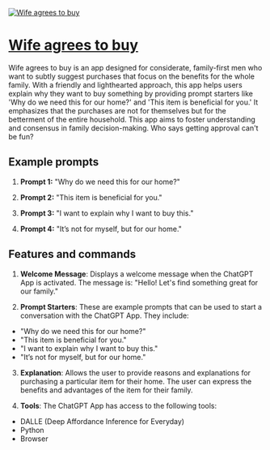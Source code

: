 [![Wife agrees to buy](https://files.oaiusercontent.com/file-UtLaWSywG8FSdpm5AS1BiCe3?se=2123-10-17T15%3A56%3A10Z&sp=r&sv=2021-08-06&sr=b&rscc=max-age%3D31536000%2C%20immutable&rscd=attachment%3B%20filename%3D9bc339be-4dcc-47c7-90a3-6d23503cafc9.png&sig=ipKfp%2BUeHO6muiv6NOdu7UU8wy4GShGF6Z/q3dylN%2BA%3D)](https://chat.openai.com/g/g-Dnd0vR4r4-wife-agrees-to-buy)

# [Wife agrees to buy](https://chat.openai.com/g/g-Dnd0vR4r4-wife-agrees-to-buy)

Wife agrees to buy is an app designed for considerate, family-first men who want to subtly suggest purchases that focus on the benefits for the whole family. With a friendly and lighthearted approach, this app helps users explain why they want to buy something by providing prompt starters like 'Why do we need this for our home?' and 'This item is beneficial for you.' It emphasizes that the purchases are not for themselves but for the betterment of the entire household. This app aims to foster understanding and consensus in family decision-making. Who says getting approval can't be fun?

## Example prompts

1. **Prompt 1:** "Why do we need this for our home?"

2. **Prompt 2:** "This item is beneficial for you."

3. **Prompt 3:** "I want to explain why I want to buy this."

4. **Prompt 4:** "It’s not for myself, but for our home."


## Features and commands

1. **Welcome Message**: Displays a welcome message when the ChatGPT App is activated. The message is: "Hello! Let's find something great for our family."

2. **Prompt Starters**: These are example prompts that can be used to start a conversation with the ChatGPT App. They include:

- "Why do we need this for our home?"
- "This item is beneficial for you."
- "I want to explain why I want to buy this."
- "It’s not for myself, but for our home."

3. **Explanation**: Allows the user to provide reasons and explanations for purchasing a particular item for their home. The user can express the benefits and advantages of the item for their family.

4. **Tools**: The ChatGPT App has access to the following tools:

- DALLE (Deep Affordance Inference for Everyday)
- Python
- Browser